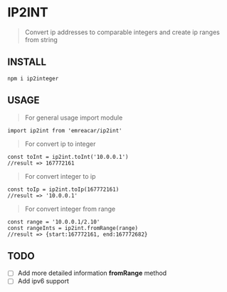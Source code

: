 # IP2INT
> Convert ip addresses to comparable integers and create ip ranges from string

## INSTALL
```
npm i ip2integer
```

## USAGE

> For general usage import module

```
import ip2int from 'emreacar/ip2int'
```

> For convert ip to integer
```
const toInt = ip2int.toInt('10.0.0.1')
//result => 167772161
```

> For convert integer to ip
```
const toIp = ip2int.toIp(167772161)
//result => '10.0.0.1'
```

> For convert integer from range
```
const range = '10.0.0.1/2.10'
const rangeInts = ip2int.fromRange(range)
//result => {start:167772161, end:167772682}
```

## TODO
- [ ] Add more detailed information **fromRange** method
- [ ] Add ipv6 support